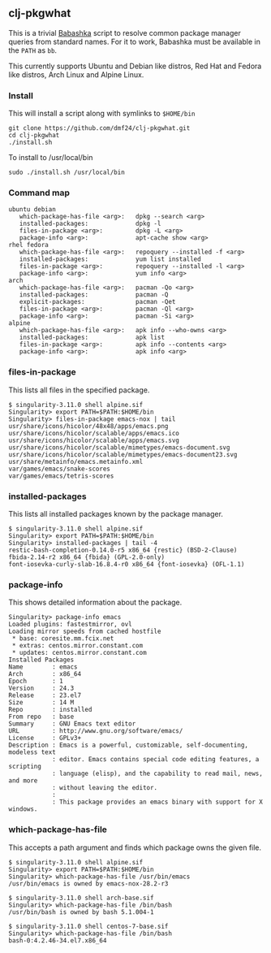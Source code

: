## clj-pkgwhat

This is a trivial [Babashka](https://babashka.org) script to resolve common package manager queries from standard names.  For it to work, Babashka must be available in the `PATH` as `bb`.

This currently supports Ubuntu and Debian like distros, Red Hat and Fedora like distros, Arch Linux and Alpine Linux.

### Install

This will install a script along with symlinks to `$HOME/bin`

```
git clone https://github.com/dmf24/clj-pkgwhat.git
cd clj-pkgwhat
./install.sh
```

To install to /usr/local/bin

```
sudo ./install.sh /usr/local/bin
```

### Command map

```
ubuntu debian
   which-package-has-file <arg>:   dpkg --search <arg>
   installed-packages:             dpkg -l
   files-in-package <arg>:         dpkg -L <arg>
   package-info <arg>:             apt-cache show <arg>
rhel fedora
   which-package-has-file <arg>:   repoquery --installed -f <arg>
   installed-packages:             yum list installed
   files-in-package <arg>:         repoquery --installed -l <arg>
   package-info <arg>:             yum info <arg>
arch
   which-package-has-file <arg>:   pacman -Qo <arg>
   installed-packages:             pacman -Q
   explicit-packages:              pacman -Qet
   files-in-package <arg>:         pacman -Ql <arg>
   package-info <arg>:             pacman -Si <arg>
alpine
   which-package-has-file <arg>:   apk info --who-owns <arg>
   installed-packages:             apk list
   files-in-package <arg>:         apk info --contents <arg>
   package-info <arg>:             apk info <arg>
```


### files-in-package

This lists all files in the specified package.

```
$ singularity-3.11.0 shell alpine.sif 
Singularity> export PATH=$PATH:$HOME/bin
Singularity> files-in-package emacs-nox | tail
usr/share/icons/hicolor/48x48/apps/emacs.png
usr/share/icons/hicolor/scalable/apps/emacs.ico
usr/share/icons/hicolor/scalable/apps/emacs.svg
usr/share/icons/hicolor/scalable/mimetypes/emacs-document.svg
usr/share/icons/hicolor/scalable/mimetypes/emacs-document23.svg
usr/share/metainfo/emacs.metainfo.xml
var/games/emacs/snake-scores
var/games/emacs/tetris-scores
```

### installed-packages

This lists all installed packages known by the package manager.

```
$ singularity-3.11.0 shell alpine.sif 
Singularity> export PATH=$PATH:$HOME/bin
Singularity> installed-packages | tail -4
restic-bash-completion-0.14.0-r5 x86_64 {restic} (BSD-2-Clause)
fbida-2.14-r2 x86_64 {fbida} (GPL-2.0-only)
font-iosevka-curly-slab-16.8.4-r0 x86_64 {font-iosevka} (OFL-1.1)
```

### package-info

This shows detailed information about the package.

```
Singularity> package-info emacs
Loaded plugins: fastestmirror, ovl
Loading mirror speeds from cached hostfile
 * base: coresite.mm.fcix.net
 * extras: centos.mirror.constant.com
 * updates: centos.mirror.constant.com
Installed Packages
Name        : emacs
Arch        : x86_64
Epoch       : 1
Version     : 24.3
Release     : 23.el7
Size        : 14 M
Repo        : installed
From repo   : base
Summary     : GNU Emacs text editor
URL         : http://www.gnu.org/software/emacs/
License     : GPLv3+
Description : Emacs is a powerful, customizable, self-documenting, modeless text
            : editor. Emacs contains special code editing features, a scripting
            : language (elisp), and the capability to read mail, news, and more
            : without leaving the editor.
            : 
            : This package provides an emacs binary with support for X windows.
```

### which-package-has-file

This accepts a path argument and finds which package owns the given file.

```
$ singularity-3.11.0 shell alpine.sif 
Singularity> export PATH=$PATH:$HOME/bin
Singularity> which-package-has-file /usr/bin/emacs
/usr/bin/emacs is owned by emacs-nox-28.2-r3
```

```
$ singularity-3.11.0 shell arch-base.sif
Singularity> which-package-has-file /bin/bash
/usr/bin/bash is owned by bash 5.1.004-1
```

```
$ singularity-3.11.0 shell centos-7-base.sif
Singularity> which-package-has-file /bin/bash
bash-0:4.2.46-34.el7.x86_64
```
